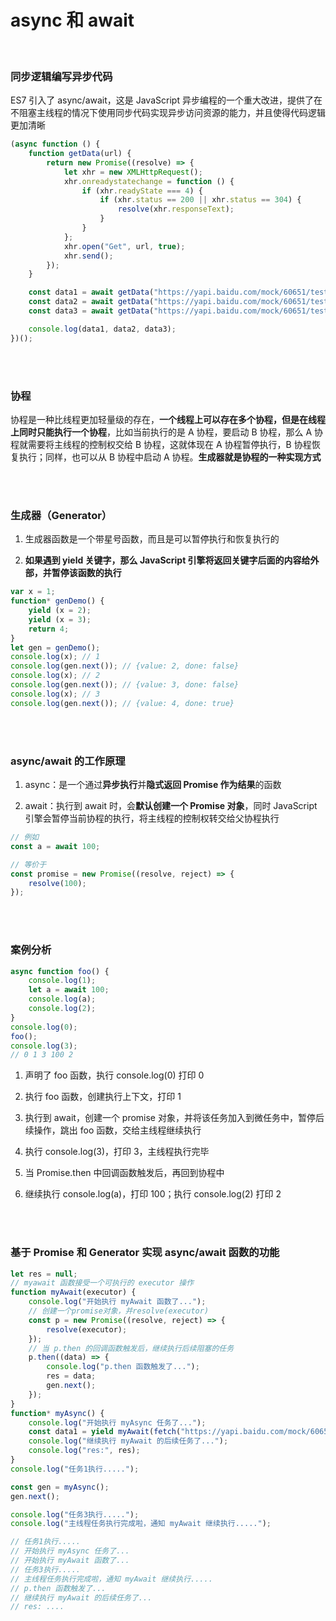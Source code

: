 # async 和 await

</br>

### 同步逻辑编写异步代码

ES7 引入了 async/await，这是 JavaScript 异步编程的一个重大改进，提供了在不阻塞主线程的情况下使用同步代码实现异步访问资源的能力，并且使得代码逻辑更加清晰

```javascript
(async function () {
    function getData(url) {
        return new Promise((resolve) => {
            let xhr = new XMLHttpRequest();
            xhr.onreadystatechange = function () {
                if (xhr.readyState === 4) {
                    if (xhr.status == 200 || xhr.status == 304) {
                        resolve(xhr.responseText);
                    }
                }
            };
            xhr.open("Get", url, true);
            xhr.send();
        });
    }

    const data1 = await getData("https://yapi.baidu.com/mock/60651/test");
    const data2 = await getData("https://yapi.baidu.com/mock/60651/test");
    const data3 = await getData("https://yapi.baidu.com/mock/60651/test");

    console.log(data1, data2, data3);
})();
```

</br>
</br>

### 协程

协程是一种比线程更加轻量级的存在，**一个线程上可以存在多个协程，但是在线程上同时只能执行一个协程**，比如当前执行的是 A 协程，要启动 B 协程，那么 A 协程就需要将主线程的控制权交给 B 协程，这就体现在 A 协程暂停执行，B 协程恢复执行；同样，也可以从 B 协程中启动 A 协程。**生成器就是协程的一种实现方式**

</br>
</br>

### 生成器（Generator）

1. 生成器函数是一个带星号函数，而且是可以暂停执行和恢复执行的

2. **如果遇到 yield 关键字，那么 JavaScript 引擎将返回关键字后面的内容给外部，并暂停该函数的执行**

```javascript
var x = 1;
function* genDemo() {
    yield (x = 2);
    yield (x = 3);
    return 4;
}
let gen = genDemo();
console.log(x); // 1
console.log(gen.next()); // {value: 2, done: false}
console.log(x); // 2
console.log(gen.next()); // {value: 3, done: false}
console.log(x); // 3
console.log(gen.next()); // {value: 4, done: true}
```

</br>
</br>

### async/await 的工作原理

1. async：是一个通过**异步执行**并**隐式返回 Promise 作为结果**的函数

2. await：执行到 await 时，会**默认创建一个 Promise 对象**，同时 JavaScript 引擎会暂停当前协程的执行，将主线程的控制权转交给父协程执行

```javascript
// 例如
const a = await 100;

// 等价于
const promise = new Promise((resolve, reject) => {
    resolve(100);
});
```

</br>
</br>

### 案例分析

```javascript
async function foo() {
    console.log(1);
    let a = await 100;
    console.log(a);
    console.log(2);
}
console.log(0);
foo();
console.log(3);
// 0 1 3 100 2
```

1. 声明了 foo 函数，执行 console.log(0) 打印 0

2. 执行 foo 函数，创建执行上下文，打印 1

3. 执行到 await，创建一个 promise 对象，并将该任务加入到微任务中，暂停后续操作，跳出 foo 函数，交给主线程继续执行

4. 执行 console.log(3)，打印 3，主线程执行完毕

5. 当 Promise.then 中回调函数触发后，再回到协程中

6. 继续执行 console.log(a)，打印 100；执行 console.log(2) 打印 2

</br>
</br>

### 基于 Promise 和 Generator 实现 async/await 函数的功能

```javascript
let res = null;
// myawait 函数接受一个可执行的 executor 操作
function myAwait(executor) {
    console.log("开始执行 myAwait 函数了...");
    // 创建一个promise对象，并resolve(executor)
    const p = new Promise((resolve, reject) => {
        resolve(executor);
    });
    // 当 p.then 的回调函数触发后，继续执行后续阻塞的任务
    p.then((data) => {
        console.log("p.then 函数触发了...");
        res = data;
        gen.next();
    });
}
function* myAsync() {
    console.log("开始执行 myAsync 任务了...");
    const data1 = yield myAwait(fetch("https://yapi.baidu.com/mock/60651/test"));
    console.log("继续执行 myAwait 的后续任务了...");
    console.log("res:", res);
}
console.log("任务1执行.....");

const gen = myAsync();
gen.next();

console.log("任务3执行.....");
console.log("主线程任务执行完成啦，通知 myAwait 继续执行.....");
```

```javascript
// 任务1执行.....
// 开始执行 myAsync 任务了...
// 开始执行 myAwait 函数了...
// 任务3执行.....
// 主线程任务执行完成啦，通知 myAwait 继续执行.....
// p.then 函数触发了...
// 继续执行 myAwait 的后续任务了...
// res: ....
```

</br>
</br>
